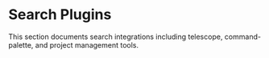 # Search Plugins
This section documents search integrations including telescope, command-palette, and project management tools.
